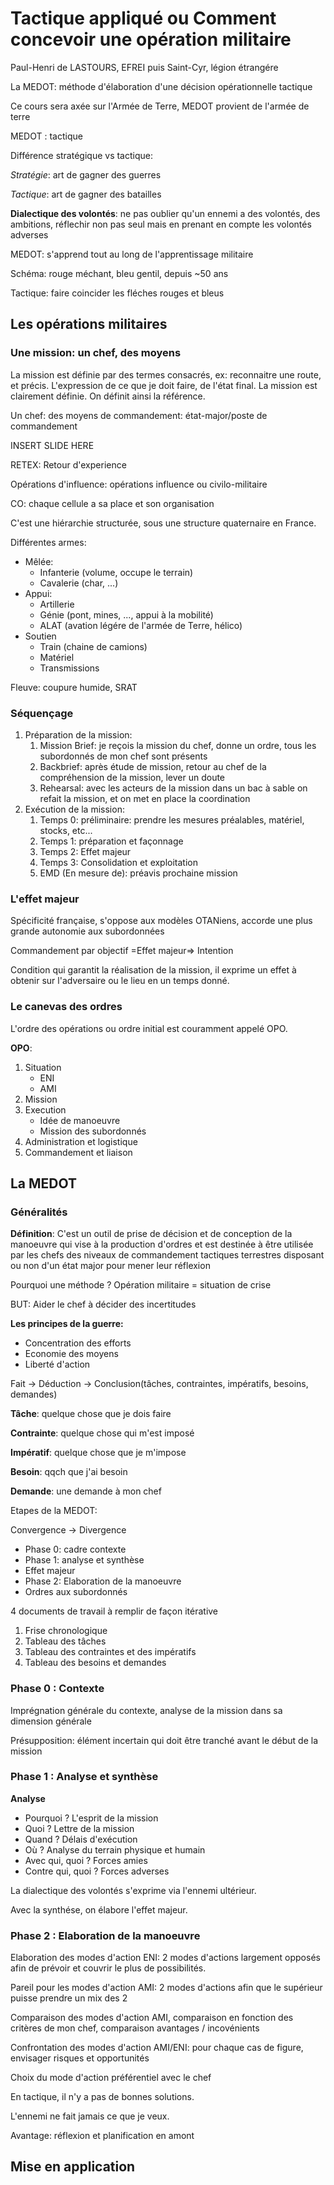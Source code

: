Tactique appliqué ou Comment concevoir une opération militaire
=================================================

Paul-Henri de LASTOURS, EFREI puis Saint-Cyr, légion étrangére

La MEDOT: méthode d'élaboration d'une décision opérationnelle tactique

Ce cours sera axée sur l'Armée de Terre, MEDOT provient de l'armée de terre

MEDOT : tactique

Différence stratégique vs tactique:

*Stratégie*: art de gagner des guerres

*Tactique*: art de gagner des batailles

**Dialectique des volontés**: ne pas oublier qu'un ennemi a des volontés, des ambitions, réflechir non pas seul mais en prenant en compte les volontés adverses

MEDOT: s'apprend tout au long de l'apprentissage militaire

Schéma: rouge méchant, bleu gentil, depuis ~50 ans

Tactique: faire coincider les fléches rouges et bleus

## Les opérations militaires

### Une mission: un chef, des moyens

La mission est définie par des termes consacrés, ex: reconnaitre une route, et précis. L'expression de ce que je doit faire, de l'état final. La mission est clairement définie. On définit ainsi la référence.

Un chef: des moyens de commandement: état-major/poste de commandement

INSERT SLIDE HERE

RETEX: Retour d'experience

Opérations d'influence: opérations influence ou civilo-militaire

CO: chaque cellule a sa place et son organisation

C'est une hiérarchie structurée, sous une structure quaternaire en France.

Différentes armes:

* Mêlée:
	* Infanterie (volume, occupe le terrain)
	* Cavalerie (char, ...)
* Appui:
	* Artillerie
	* Génie (pont, mines, ..., appui à la mobilité)
	* ALAT (avation légére de l'armée de Terre, hélico)
* Soutien
	* Train (chaine de camions)
	* Matériel
	* Transmissions

Fleuve: coupure humide, SRAT

### Séquençage

1. Préparation de la mission:
	1. Mission Brief: je reçois la mission du chef, donne un ordre, tous les subordonnés de mon chef sont présents
	2. Backbrief: après étude de mission, retour au chef de la compréhension de la mission, lever un doute
	3. Rehearsal: avec les acteurs de la mission dans un bac à sable on refait la mission, et on met en place la coordination
2. Exécution de la mission:
	1. Temps 0: préliminaire: prendre les mesures préalables, matériel, stocks, etc...
	2. Temps 1: préparation et façonnage
	3. Temps 2: Effet majeur
	4. Temps 3: Consolidation et exploitation
	5. EMD (En mesure de): préavis prochaine mission

### L'effet majeur

Spécificité française, s'oppose aux modèles OTANiens, accorde une plus grande autonomie aux subordonnées

Commandement par objectif =Effet majeur=> Intention

Condition qui garantit la réalisation de la mission, il exprime un effet à obtenir sur l'adversaire ou le lieu en un temps donné.

### Le canevas des ordres

L'ordre des opérations ou ordre initial est couramment appelé OPO.

**OPO**:
1. Situation
	* ENI
	* AMI
2. Mission
3. Execution
	* Idée de manoeuvre
	* Mission des subordonnés
4. Administration et logistique
5. Commandement et liaison

## La MEDOT

### Généralités

**Définition**: C'est un outil de prise de décision et de conception de la manoeuvre qui vise à la production d'ordres et est destinée à être utilisée par les chefs des niveaux de commandement tactiques terrestres disposant ou non d'un état major pour mener leur réflexion

Pourquoi une méthode ? Opération militaire = situation de crise

BUT: Aider le chef à décider des incertitudes

**Les principes de la guerre:**

* Concentration des efforts
* Economie des moyens
* Liberté d'action

Fait -> Déduction -> Conclusion(tâches, contraintes, impératifs, besoins, demandes)

**Tâche**: quelque chose que je dois faire

**Contrainte**: quelque chose qui m'est imposé

**Impératif**: quelque chose que je m'impose

**Besoin**: qqch que j'ai besoin

**Demande**: une demande à mon chef

Etapes de la MEDOT:

Convergence -> Divergence

* Phase 0: cadre contexte
* Phase 1: analyse et synthèse
* Effet majeur
* Phase 2: Elaboration de la manoeuvre
* Ordres aux subordonnés

4 documents de travail à remplir de façon itérative

1. Frise chronologique
2. Tableau des tâches
3. Tableau des contraintes et des impératifs
4. Tableau des besoins et demandes

### Phase 0 : Contexte

Imprégnation générale du contexte, analyse de la mission dans sa dimension générale

Présupposition: élément incertain qui doit être tranché avant le début de la mission

### Phase 1 : Analyse et synthèse

**__Analyse__**

* Pourquoi ? L'esprit de la mission
* Quoi ? Lettre de la mission
* Quand ? Délais d'exécution
* Où ? Analyse du terrain physique et humain
* Avec qui, quoi ? Forces amies
* Contre qui, quoi ? Forces adverses

La dialectique des volontés s'exprime via l'ennemi ultérieur.

Avec la synthése, on élabore l'effet majeur.

### Phase 2 : Elaboration de la manoeuvre

Elaboration des modes d'action ENI: 2 modes d'actions largement opposés afin de prévoir et couvrir le plus de possibilités.

Pareil pour les modes d'action AMI: 2 modes d'actions afin que le supérieur puisse prendre un mix des 2

Comparaison des modes d'action AMI, comparaison en fonction des critères de mon chef, comparaison avantages / incovénients

Confrontation des modes d'action AMI/ENI: pour chaque cas de figure, envisager risques et opportunités

Choix du mode d'action préférentiel avec le chef

En tactique, il n'y a pas de bonnes solutions.

L'ennemi ne fait jamais ce que je veux.

Avantage: réflexion et planification en amont

## Mise en application